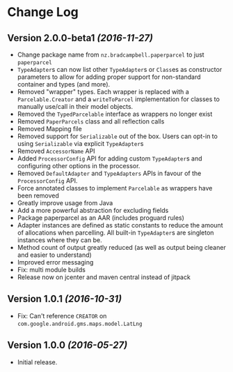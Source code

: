 Change Log
==========

Version 2.0.0-beta1 *(2016-11-27)*
----------------------------

 * Change package name from `nz.bradcampbell.paperparcel` to just `paperparcel`
 * `TypeAdapter`s can now list other `TypeAdapter`s or `Class`es as constructor parameters to allow
   for adding proper support for non-standard container and types (and more). 
 * Removed "wrapper" types. Each wrapper is replaced with a `Parcelable.Creator` and a `writeToParcel` 
   implementation for classes to manually use/call in their model objects.
 * Removed the `TypedParcelable` interface as wrappers no longer exist
 * Removed `PaperParcels` class and all reflection calls
 * Removed Mapping file
 * Removed support for `Serializable` out of the box. Users can opt-in to using `Serializable` via
   explicit `TypeAdapter`s
 * Removed `AccessorName` API
 * Added `ProcessorConfig` API for adding custom `TypeAdapter`s and configuring other options in
   the processor.
 * Removed `DefaultAdapter` and `TypeAdapters` APIs in favour of the `ProcessorConfig` API.
 * Force annotated classes to implement `Parcelable` as wrappers have been removed
 * Greatly improve usage from Java 
 * Add a more powerful abstraction for excluding fields
 * Package paperparcel as an AAR (includes proguard rules)
 * Adapter instances are defined as static constants to reduce the amount of allocations when 
   parcelling. All built-in `TypeAdapter`s are singleton instances where they can be. 
 * Method count of output greatly reduced (as well as output being cleaner and easier to understand)
 * Improved error messaging
 * Fix: multi module builds
 * Release now on jcenter and maven central instead of jitpack

Version 1.0.1 *(2016-10-31)*
----------------------------

* Fix: Can't reference `CREATOR` on `com.google.android.gms.maps.model.LatLng`

Version 1.0.0 *(2016-05-27)*
----------------------------

* Initial release.
